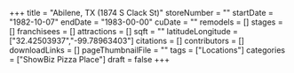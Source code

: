 +++
title = "Abilene, TX (1874 S Clack St)"
storeNumber = ""
startDate = "1982-10-07"
endDate = "1983-00-00"
cuDate = ""
remodels = []
stages = []
franchisees = []
attractions = []
sqft = ""
latitudeLongitude = ["32.42503937","-99.78963403"]
citations = []
contributors = []
downloadLinks = []
pageThumbnailFile = ""
tags = ["Locations"]
categories = ["ShowBiz Pizza Place"]
draft = false
+++
